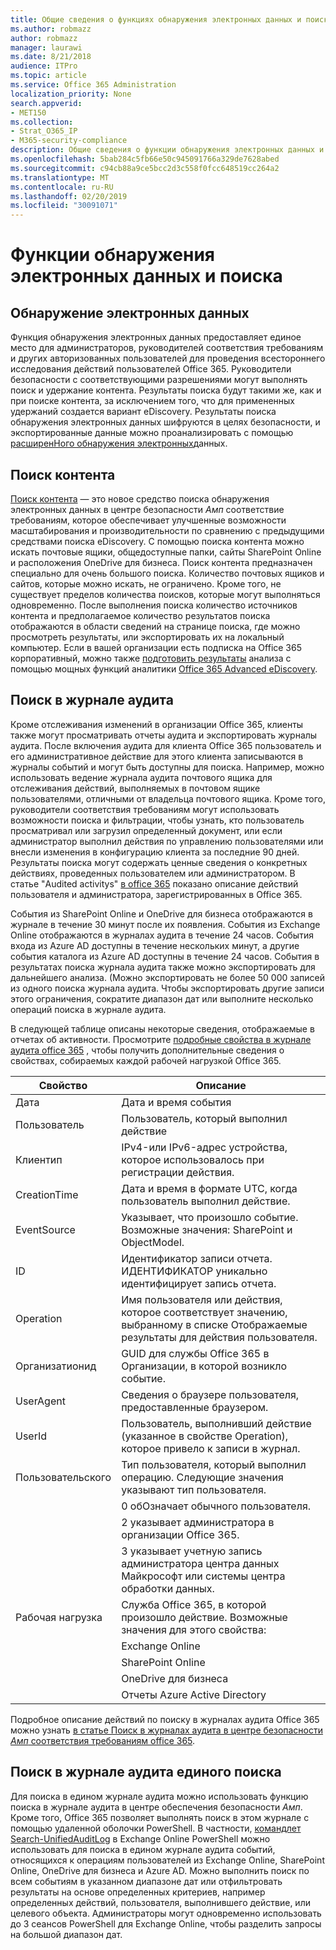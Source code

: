 ```yaml
---
title: Общие сведения о функциях обнаружения электронных данных и поиска в Office 365
ms.author: robmazz
author: robmazz
manager: laurawi
ms.date: 8/21/2018
audience: ITPro
ms.topic: article
ms.service: Office 365 Administration
localization_priority: None
search.appverid:
- MET150
ms.collection:
- Strat_O365_IP
- M365-security-compliance
description: Общие сведения о функции обнаружения электронных данных и других функциях поиска в Office 365 для использования аудита и прозрачности.
ms.openlocfilehash: 5bab284c5fb66e50c945091766a329de7628abed
ms.sourcegitcommit: c94cb88a9ce5bcc2d3c558f0fcc648519cc264a2
ms.translationtype: MT
ms.contentlocale: ru-RU
ms.lasthandoff: 02/20/2019
ms.locfileid: "30091071"
---
```

# <a name="ediscovery-and-search-features"></a>Функции обнаружения электронных данных и поиска 

## <a name="ediscovery"></a>Обнаружение электронных данных
Функция обнаружения электронных данных предоставляет единое место для администраторов, руководителей соответствия требованиям и других авторизованных пользователей для проведения всестороннего исследования действий пользователей Office 365. Руководители безопасности с соответствующими разрешениями могут выполнять поиск и удержание контента. Результаты поиска будут такими же, как и при поиске контента, за исключением того, что для примененных удержаний создается вариант eDiscovery. Результаты поиска обнаружения электронных данных шифруются в целях безопасности, и экспортированные данные можно проанализировать с помощью [расширенНого обнаружения электронных](https://support.office.com/article/office-365-advanced-ediscovery-fd53438a-a760-45f6-9df4-861b50161ae4)данных.

## <a name="content-search"></a>Поиск контента
[Поиск контента](https://support.office.com/article/Run-a-Content-Search-in-the-Office-365-Security-Compliance-Center-61852fd9-fe8a-4880-a339-cb19ed3bff4a) — это новое средство поиска обнаружения электронных данных в центре безопасности _Амп_ соответствие требованиям, которое обеспечивает улучшенные возможности масштабирования и производительности по сравнению с предыдущими средствами поиска eDiscovery. С помощью поиска контента можно искать почтовые ящики, общедоступные папки, сайты SharePoint Online и расположения OneDrive для бизнеса. Поиск контента предназначен специально для очень большого поиска. Количество почтовых ящиков и сайтов, которые можно искать, не ограничено. Кроме того, не существует пределов количества поисков, которые могут выполняться одновременно. После выполнения поиска количество источников контента и предполагаемое количество результатов поиска отображаются в области сведений на странице поиска, где можно просмотреть результаты, или экспортировать их на локальный компьютер. Если в вашей организации есть подписка на Office 365 корпоративный, можно также [подготовить результаты](https://support.office.com/article/Run-a-Content-Search-in-the-Office-365-Security-Compliance-Center-61852fd9-fe8a-4880-a339-cb19ed3bff4a#prepare) анализа с помощью мощных функций аналитики [Office 365 Advanced eDiscovery](http://go.microsoft.com/fwlink/p/?LinkID=620116).

## <a name="audit-log-search"></a>Поиск в журнале аудита
Кроме отслеживания изменений в организации Office 365, клиенты также могут просматривать отчеты аудита и экспортировать журналы аудита. После включения аудита для клиента Office 365 пользователь и его административное действие для этого клиента записываются в журналы событий и могут быть доступны для поиска. Например, можно использовать ведение журнала аудита почтового ящика для отслеживания действий, выполняемых в почтовом ящике пользователями, отличными от владельца почтового ящика. Кроме того, руководители соответствия требованиям могут использовать возможности поиска и фильтрации, чтобы узнать, кто пользователь просматривал или загрузил определенный документ, или если администратор выполнил действия по управлению пользователями или внесли изменения в конфигурацию клиента за последние 90 дней. Результаты поиска могут содержать ценные сведения о конкретных действиях, проведенных пользователем или администратором. В статье "Audited activitys" [в office 365](https://support.office.com/article/Search-the-audit-log-in-the-Office-365-Security-Compliance-Center-0d4d0f35-390b-4518-800e-0c7ec95e946c#auditlogevents) показано описание действий пользователя и администратора, зарегистрированных в Office 365.

События из SharePoint Online и OneDrive для бизнеса отображаются в журнале в течение 30 минут после их появления. События из Exchange Online отображаются в журналах аудита в течение 24 часов. События входа из Azure AD доступны в течение нескольких минут, а другие события каталога из Azure AD доступны в течение 24 часов. События в результатах поиска журнала аудита также можно экспортировать для дальнейшего анализа. (Можно экспортировать не более 50 000 записей из одного поиска журнала аудита. Чтобы экспортировать другие записи этого ограничения, сократите диапазон дат или выполните несколько операций поиска в журнале аудита.

В следующей таблице описаны некоторые сведения, отображаемые в отчетах об активности. Просмотрите [подробные свойства в журнале аудита office 365](https://support.office.com/article/detailed-properties-in-the-office-365-audit-log-ce004100-9e7f-443e-942b-9b04098fcfc3
) , чтобы получить дополнительные сведения о свойствах, собираемых каждой рабочей нагрузкой Office 365.

| Свойство | Описание |
|----------------|----------------------------------------------------------------------------------------------------------------------|
| Дата | Дата и время события |
| Пользователь | Пользователь, который выполнил действие |
| Клиентип | IPv4-или IPv6-адрес устройства, которое использовалось при регистрации действия. |
| CreationTime | Дата и время в формате UTC, когда пользователь выполнил действие. |
| EventSource | Указывает, что произошло событие. Возможные значения: SharePoint и ObjectModel. |
| ID | Идентификатор записи отчета. ИДЕНТИФИКАТОР уникально идентифицирует запись отчета. |
| Operation | Имя пользователя или действия, которое соответствует значению, выбранному в списке Отображаемые результаты для действия пользователя. |
| Организатионид | GUID для службы Office 365 в Организации, в которой возникло событие. |
| UserAgent | Сведения о браузере пользователя, предоставленные браузером. |
| UserId | Пользователь, выполнивший действие (указанное в свойстве Operation), которое привело к записи в журнал. |
| Пользовательского | Тип пользователя, который выполнил операцию. Следующие значения указывают тип пользователя. |
|  | 0 обОзначает обычного пользователя. |
|  | 2 указывает администратора в организации Office 365. |
|  | 3 указывает учетную запись администратора центра данных Майкрософт или системы центра обработки данных. |
| Рабочая нагрузка | Служба Office 365, в которой произошло действие. Возможные значения для этого свойства: |
|  | Exchange Online |
|  | SharePoint Online |
|  | OneDrive для бизнеса |
|  | Отчеты Azure Active Directory |


Подробное описание действий по поиску в журналах аудита Office 365 можно узнать [в статье Поиск в журналах аудита в центре безопасности _Амп_ соответствия требованиям office 365](https://support.office.com/article/Search-the-audit-log-in-the-Office-365-Security-Compliance-Center-0d4d0f35-390b-4518-800e-0c7ec95e946c).

## <a name="search-unified-audit-log"></a>Поиск в журнале аудита единого поиска
Для поиска в едином журнале аудита можно использовать функцию поиска в журнале аудита в центре обеспечения безопасности _Амп_. Кроме того, Office 365 позволяет выполнять поиск в этом журнале с помощью удаленной оболочки PowerShell. В частности, [командлет Search-UnifiedAuditLog](https://docs.microsoft.com/powershell/module/exchange/policy-and-compliance-audit/Search-UnifiedAuditLog?view=exchange-ps) в Exchange Online PowerShell можно использовать для поиска в едином журнале аудита событий, относящихся к операциям пользователей из Exchange Online, SharePoint Online, OneDrive для бизнеса и Azure AD. Можно выполнить поиск по всем событиям в указанном диапазоне дат или отфильтровать результаты на основе определенных критериев, например определенных действий, пользователя, выполнившего действие, или целевого объекта. Администраторы могут одновременно использовать до 3 сеансов PowerShell для Exchange Online, чтобы разделить запросы на большой диапазон дат.
